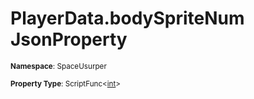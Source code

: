 # PlayerData.bodySpriteNum JsonProperty

<small>**Namespace**: SpaceUsurper</small>

<small>**Property Type**: ScriptFunc&lt;[int](https://docs.microsoft.com/en-us/dotnet/api/system.int32?view=netframework-4.5)&gt;</small>

